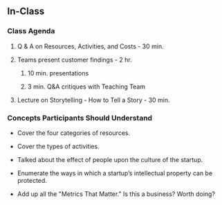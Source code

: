 ## In-Class

### Class Agenda

1. Q & A on Resources, Activities, and Costs - 30 min.

2. Teams present customer findings - 2 hr.

    1. 10 min. presentations

    2. 3 min. Q&A critiques with Teaching Team

3. Lecture on Storytelling - How to Tell a Story - 30 min.

### Concepts Participants Should Understand

* Cover the four categories of resources.

* Cover the types of activities.

* Talked about the effect of people upon the culture of the startup.

* Enumerate the ways in which a startup’s intellectual property can be protected.

* Add up all the "Metrics That Matter." Is this a business? Worth doing?
